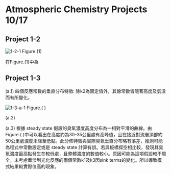 # Atmospheric Chemistry Projects 10/17

## Project 1-2

![1-2-1](/Users/chenyenlun/Desktop/Github/PC/python/Atmospheric_Chemistry/project1-2/output1.png)
Figure.(1)

在Figure.(1)中為

## Project 1-3

(a.1) 四個反應常數的垂直分布特徵: 除k2為固定值外，其餘常數皆隨著高度及氣溫而有所變化。

![1-3-a-1](/Users/chenyenlun/Desktop/Github/PC/python/Atmospheric_Chemistry/project1-3/1.png)
Figure.( )

(a.2)

(a.3) 根據 steady state 假設的臭氧濃度高度分布為一相對平滑的曲線。由Figure.( )中可以看出在高度約為30-35公里處有高峰值，且在接近對流層頂部約50公里處濃度未降至低點。此分佈特徵與實際臭氧垂直分布略有落差，推測可能為程式中常數設定或是 steady state 計算有誤。若與板橋探空相比較，發現其臭氧濃度最高點發生在較低處，且整體濃度的數值較小。原因可能為這項假設較不周全，未考慮牽涉到光化反應的兩個常數k1及k3因sink terms的變化。所以導致模式結果較實際值高的現象。
